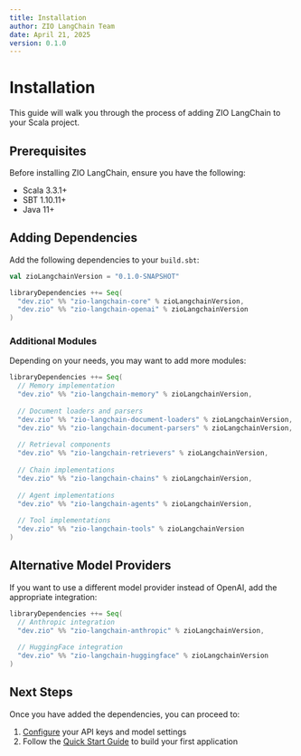 ```yaml
---
title: Installation
author: ZIO LangChain Team
date: April 21, 2025
version: 0.1.0
---
```


# Installation

This guide will walk you through the process of adding ZIO LangChain to your Scala project.

## Prerequisites

Before installing ZIO LangChain, ensure you have the following:

- Scala 3.3.1+
- SBT 1.10.11+
- Java 11+

## Adding Dependencies

Add the following dependencies to your `build.sbt`:

```scala
val zioLangchainVersion = "0.1.0-SNAPSHOT"

libraryDependencies ++= Seq(
  "dev.zio" %% "zio-langchain-core" % zioLangchainVersion,
  "dev.zio" %% "zio-langchain-openai" % zioLangchainVersion
)
```

### Additional Modules

Depending on your needs, you may want to add more modules:

```scala
libraryDependencies ++= Seq(
  // Memory implementation
  "dev.zio" %% "zio-langchain-memory" % zioLangchainVersion,
  
  // Document loaders and parsers
  "dev.zio" %% "zio-langchain-document-loaders" % zioLangchainVersion,
  "dev.zio" %% "zio-langchain-document-parsers" % zioLangchainVersion,
  
  // Retrieval components
  "dev.zio" %% "zio-langchain-retrievers" % zioLangchainVersion,
  
  // Chain implementations
  "dev.zio" %% "zio-langchain-chains" % zioLangchainVersion,
  
  // Agent implementations
  "dev.zio" %% "zio-langchain-agents" % zioLangchainVersion,
  
  // Tool implementations
  "dev.zio" %% "zio-langchain-tools" % zioLangchainVersion
)
```

## Alternative Model Providers

If you want to use a different model provider instead of OpenAI, add the appropriate integration:

```scala
libraryDependencies ++= Seq(
  // Anthropic integration
  "dev.zio" %% "zio-langchain-anthropic" % zioLangchainVersion,
  
  // HuggingFace integration
  "dev.zio" %% "zio-langchain-huggingface" % zioLangchainVersion
)
```

## Next Steps

Once you have added the dependencies, you can proceed to:

1. [Configure](configuration.md) your API keys and model settings
2. Follow the [Quick Start Guide](quickstart.md) to build your first application